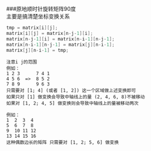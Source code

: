 ###原地顺时针旋转矩阵90度  
	主要是搞清楚坐标变换关系  

```cpp
tmp = matrix[i][j];
matrix[i][j] = matrix[n-j-1][i];
matrix[n-j-1][i] = matrix[n-i-1][n-j-1];
matrix[n-i-1][n-j-1] = matrix[j][n-i-1];
matrix[j][n-i-1] = tmp;
```

	注意i j的范围  
	例如：  
	1 2 3      7 4 1  
	4 5 6  =>  8 5 2  
	7 8 9      9 6 3  
	只需要对 [1; 4] (或者 [1, 2]) 这一个区域做上述变换即可  
	如果只对 [1] 做变换会导致中轴线上的量 (2, 4, 6, 8)不被移动  
	如果对 [1, 2; 4, 5] 做变换则会导致中轴线上的量被移动两次  

	例如：  
	1  2  3  4  
	5  6  7  8  
	9  10 11 12  
	13 14 15 16  
	这种偶数边长的矩阵 只需要对 [1, 2; 5, 6] 做变换  